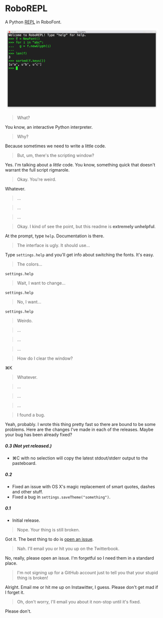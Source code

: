 # RoboREPL

A Python [REPL](https://en.wikipedia.org/wiki/Read–eval–print_loop) in RoboFont.

![Screen Shot](screenshot.png "Screen Shot")

> What?

You know, an interactive Python interpreter.

> Why?

Because sometimes we need to write a little code.

> But, um, there's the scripting window?

Yes. I'm talking about a *little* code. You know, something quick that doesn't warrant the full script rigmarole.

> Okay. You're weird.

Whatever.

> ...

> ...

> ...

> Okay. I kind of see the point, but this readme is **extremely unhelpful**.

At the prompt, type `help`. Documentation is there.

> The interface is ugly. It should use...

Type `settings.help` and you'll get info about switching the fonts. It's easy.

> The colors...

`settings.help`

> Wait, I want to change...

`settings.help`

> No, I want...

`settings.help`

> Weirdo.

> ...

> ...

> ...

> How do I clear the window?

 ⌘K

> Whatever.

> ...

> ...

> ...

> I found a bug.

Yeah, probably. I wrote this thing pretty fast so there are bound to be some problems. Here are the changes I've made in each of the releases. Maybe your bug has been already fixed?

##### 0.3 (Not yet released.)

- ⌘C with no selection will copy the latest stdout/stderr output to the pasteboard.

##### 0.2

- Fixed an issue with OS X's magic replacement of smart quotes, dashes and other stuff.
- Fixed a bug in `settings.saveTheme("something")`.

##### 0.1

- Initial release.

> Nope. Your thing is still broken.

Got it. The best thing to do is [open an issue](https://github.com/typesupply/roborepl/issues).

> Nah. I'll email you or hit you up on the Twitterbook.

No, really, please open an issue. I'm forgetful so I need them in a standard place.

> I'm not signing up for a GitHub account just to tell you that your stupid thing is broken!

Alright. Email me or hit me up on Instawitter, I guess. Please don't get mad if I forget it.

> Oh, don't worry, I'll email you about it non-stop until it's fixed.

Please don't.